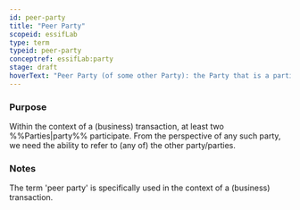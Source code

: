 ```yaml
---
id: peer-party
title: "Peer Party"
scopeid: essifLab
type: term
typeid: peer-party
conceptref: essifLab:party
stage: draft
hoverText: "Peer Party (of some other Party): the Party that is a participant in a Business Transaction of that other Party."
---
```


### Purpose
<!--State the purpose(s) for which it is necessary (or at least: desirable) to define <New Term>.-->
Within the context of a (business) transaction, at least two %%Parties|party%% participate. From the perspective of any such party, we need the ability to refer to (any of) the other party/parties.

### Notes
<!--Usually, the meaning of a term will not be _exactly_ the same as that of the concept to which it refers. Often, there are slight differences in meaning, or the term may emphasize specific characteristics of the concept, so as to accommodate specific needs of the scope in which it is defined. Please describe such deviations/emphasized characteristics in this section, and which needs that helps accommodate.-->
The term 'peer party' is specifically used in the context of a (business) transaction.
